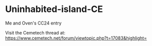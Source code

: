 # Uninhabited-island-CE
Me and Oven's CC24 entry

Visit the Cemetech thread at: https://www.cemetech.net/forum/viewtopic.php?t=17083&highlight=
